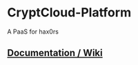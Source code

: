 # CryptCloud-Platform
A PaaS for hax0rs

## [Documentation / Wiki](https://github.com/IncognitLabs/CryptCloud-Platform-Wiki)

